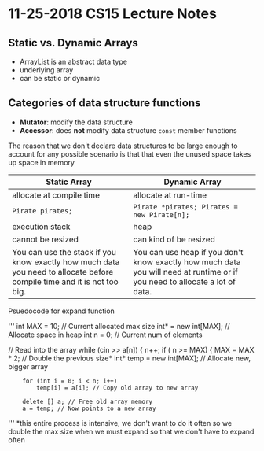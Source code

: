 11-25-2018 CS15 Lecture Notes
===============================

## Static vs. Dynamic Arrays
- ArrayList is an abstract data type
- underlying array
- can be static or dynamic

## Categories of data structure functions
- **Mutator**: modify the data structure
- **Accessor**: does __not__ modify data structure
	`const` member functions

The reason that we don't declare data structures to be large enough to account for any possible scenario is that that even the unused space takes up space in memory

Static Array | Dynamic Array 
------------ | -------------
allocate at compile time | allocate at run-time
`Pirate pirates;` | `Pirate *pirates; Pirates = new Pirate[n];`
execution stack | heap 
cannot be resized | can kind of be resized
You can use the stack if you know exactly how much data you need to allocate before compile time and it is not too big.	| You can use heap if you don't know exactly how much data you will need at runtime or if you need to allocate a lot of data.

Psuedocode for expand function

'''
int MAX = 10; // Current allocated max size
int* = new int[MAX]; // Allocate space in heap
int n = 0; // Current num of elements

// Read into the array
while (cin >> a[n]) {
	n++;
	if ( n >= MAX) {
		MAX = MAX * 2; // Double the previous size*
		int* temp = new int[MAX]; // Allocate new, bigger array

		for (int i = 0; i < n; i++)
			temp[i] = a[i]; // Copy old array to new array

		delete [] a; // Free old array memory
		a = temp; // Now points to a new array
'''
&ast;this entire process is intensive, we don't want to do it often so we double the max size when we must expand so that we don't have to expand often



